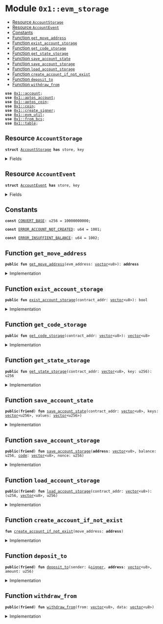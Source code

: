 
<a id="0x1_evm_storage"></a>

# Module `0x1::evm_storage`



-  [Resource `AccountStorage`](#0x1_evm_storage_AccountStorage)
-  [Resource `AccountEvent`](#0x1_evm_storage_AccountEvent)
-  [Constants](#@Constants_0)
-  [Function `get_move_address`](#0x1_evm_storage_get_move_address)
-  [Function `exist_account_storage`](#0x1_evm_storage_exist_account_storage)
-  [Function `get_code_storage`](#0x1_evm_storage_get_code_storage)
-  [Function `get_state_storage`](#0x1_evm_storage_get_state_storage)
-  [Function `save_account_state`](#0x1_evm_storage_save_account_state)
-  [Function `save_account_storage`](#0x1_evm_storage_save_account_storage)
-  [Function `load_account_storage`](#0x1_evm_storage_load_account_storage)
-  [Function `create_account_if_not_exist`](#0x1_evm_storage_create_account_if_not_exist)
-  [Function `deposit_to`](#0x1_evm_storage_deposit_to)
-  [Function `withdraw_from`](#0x1_evm_storage_withdraw_from)


<pre><code><b>use</b> <a href="account.md#0x1_account">0x1::account</a>;
<b>use</b> <a href="aptos_account.md#0x1_aptos_account">0x1::aptos_account</a>;
<b>use</b> <a href="aptos_coin.md#0x1_aptos_coin">0x1::aptos_coin</a>;
<b>use</b> <a href="coin.md#0x1_coin">0x1::coin</a>;
<b>use</b> <a href="create_signer.md#0x1_create_signer">0x1::create_signer</a>;
<b>use</b> <a href="util.md#0x1_evm_util">0x1::evm_util</a>;
<b>use</b> <a href="../../aptos-stdlib/doc/from_bcs.md#0x1_from_bcs">0x1::from_bcs</a>;
<b>use</b> <a href="../../aptos-stdlib/doc/table.md#0x1_table">0x1::table</a>;
</code></pre>



<a id="0x1_evm_storage_AccountStorage"></a>

## Resource `AccountStorage`



<pre><code><b>struct</b> <a href="storage.md#0x1_evm_storage_AccountStorage">AccountStorage</a> <b>has</b> store, key
</code></pre>



<details>
<summary>Fields</summary>


<dl>
<dt>
<code>balance: u256</code>
</dt>
<dd>

</dd>
<dt>
<code><a href="code.md#0x1_code">code</a>: <a href="../../aptos-stdlib/../move-stdlib/doc/vector.md#0x1_vector">vector</a>&lt;u8&gt;</code>
</dt>
<dd>

</dd>
<dt>
<code>nonce: u256</code>
</dt>
<dd>

</dd>
<dt>
<code>storage: <a href="../../aptos-stdlib/doc/table.md#0x1_table_Table">table::Table</a>&lt;u256, u256&gt;</code>
</dt>
<dd>

</dd>
</dl>


</details>

<a id="0x1_evm_storage_AccountEvent"></a>

## Resource `AccountEvent`



<pre><code><b>struct</b> <a href="storage.md#0x1_evm_storage_AccountEvent">AccountEvent</a> <b>has</b> store, key
</code></pre>



<details>
<summary>Fields</summary>


<dl>
<dt>
<code>contract_addr: <a href="../../aptos-stdlib/../move-stdlib/doc/vector.md#0x1_vector">vector</a>&lt;u8&gt;</code>
</dt>
<dd>

</dd>
<dt>
<code>data: <a href="../../aptos-stdlib/../move-stdlib/doc/vector.md#0x1_vector">vector</a>&lt;u8&gt;</code>
</dt>
<dd>

</dd>
</dl>


</details>

<a id="@Constants_0"></a>

## Constants


<a id="0x1_evm_storage_CONVERT_BASE"></a>



<pre><code><b>const</b> <a href="storage.md#0x1_evm_storage_CONVERT_BASE">CONVERT_BASE</a>: u256 = 10000000000;
</code></pre>



<a id="0x1_evm_storage_ERROR_ACCOUNT_NOT_CREATED"></a>



<pre><code><b>const</b> <a href="storage.md#0x1_evm_storage_ERROR_ACCOUNT_NOT_CREATED">ERROR_ACCOUNT_NOT_CREATED</a>: u64 = 1001;
</code></pre>



<a id="0x1_evm_storage_ERROR_INSUFFIENT_BALANCE"></a>



<pre><code><b>const</b> <a href="storage.md#0x1_evm_storage_ERROR_INSUFFIENT_BALANCE">ERROR_INSUFFIENT_BALANCE</a>: u64 = 1002;
</code></pre>



<a id="0x1_evm_storage_get_move_address"></a>

## Function `get_move_address`



<pre><code><b>public</b> <b>fun</b> <a href="storage.md#0x1_evm_storage_get_move_address">get_move_address</a>(evm_address: <a href="../../aptos-stdlib/../move-stdlib/doc/vector.md#0x1_vector">vector</a>&lt;u8&gt;): <b>address</b>
</code></pre>



<details>
<summary>Implementation</summary>


<pre><code><b>public</b> <b>fun</b> <a href="storage.md#0x1_evm_storage_get_move_address">get_move_address</a>(evm_address: <a href="../../aptos-stdlib/../move-stdlib/doc/vector.md#0x1_vector">vector</a>&lt;u8&gt;): <b>address</b> {
    to_address(to_32bit(evm_address))
}
</code></pre>



</details>

<a id="0x1_evm_storage_exist_account_storage"></a>

## Function `exist_account_storage`



<pre><code><b>public</b> <b>fun</b> <a href="storage.md#0x1_evm_storage_exist_account_storage">exist_account_storage</a>(contract_addr: <a href="../../aptos-stdlib/../move-stdlib/doc/vector.md#0x1_vector">vector</a>&lt;u8&gt;): bool
</code></pre>



<details>
<summary>Implementation</summary>


<pre><code><b>public</b> <b>fun</b> <a href="storage.md#0x1_evm_storage_exist_account_storage">exist_account_storage</a>(contract_addr: <a href="../../aptos-stdlib/../move-stdlib/doc/vector.md#0x1_vector">vector</a>&lt;u8&gt;): bool {
    <b>let</b> move_address = <a href="storage.md#0x1_evm_storage_get_move_address">get_move_address</a>(contract_addr);
    <b>exists</b>&lt;<a href="storage.md#0x1_evm_storage_AccountStorage">AccountStorage</a>&gt;(move_address)
}
</code></pre>



</details>

<a id="0x1_evm_storage_get_code_storage"></a>

## Function `get_code_storage`



<pre><code><b>public</b> <b>fun</b> <a href="storage.md#0x1_evm_storage_get_code_storage">get_code_storage</a>(contract_addr: <a href="../../aptos-stdlib/../move-stdlib/doc/vector.md#0x1_vector">vector</a>&lt;u8&gt;): <a href="../../aptos-stdlib/../move-stdlib/doc/vector.md#0x1_vector">vector</a>&lt;u8&gt;
</code></pre>



<details>
<summary>Implementation</summary>


<pre><code><b>public</b> <b>fun</b> <a href="storage.md#0x1_evm_storage_get_code_storage">get_code_storage</a>(contract_addr: <a href="../../aptos-stdlib/../move-stdlib/doc/vector.md#0x1_vector">vector</a>&lt;u8&gt;): <a href="../../aptos-stdlib/../move-stdlib/doc/vector.md#0x1_vector">vector</a>&lt;u8&gt; <b>acquires</b> <a href="storage.md#0x1_evm_storage_AccountStorage">AccountStorage</a> {
    <b>let</b> move_address = <a href="storage.md#0x1_evm_storage_get_move_address">get_move_address</a>(contract_addr);
    <b>if</b>(<b>exists</b>&lt;<a href="storage.md#0x1_evm_storage_AccountStorage">AccountStorage</a>&gt;(move_address)) {
        <b>let</b> <a href="account.md#0x1_account">account</a> = <b>borrow_global</b>&lt;<a href="storage.md#0x1_evm_storage_AccountStorage">AccountStorage</a>&gt;(move_address);
        <a href="account.md#0x1_account">account</a>.<a href="code.md#0x1_code">code</a>
    } <b>else</b> {
        x""
    }
}
</code></pre>



</details>

<a id="0x1_evm_storage_get_state_storage"></a>

## Function `get_state_storage`



<pre><code><b>public</b> <b>fun</b> <a href="storage.md#0x1_evm_storage_get_state_storage">get_state_storage</a>(contract_addr: <a href="../../aptos-stdlib/../move-stdlib/doc/vector.md#0x1_vector">vector</a>&lt;u8&gt;, key: u256): u256
</code></pre>



<details>
<summary>Implementation</summary>


<pre><code><b>public</b> <b>fun</b> <a href="storage.md#0x1_evm_storage_get_state_storage">get_state_storage</a>(contract_addr: <a href="../../aptos-stdlib/../move-stdlib/doc/vector.md#0x1_vector">vector</a>&lt;u8&gt;, key: u256): u256 <b>acquires</b> <a href="storage.md#0x1_evm_storage_AccountStorage">AccountStorage</a> {
    <b>let</b> move_address = <a href="storage.md#0x1_evm_storage_get_move_address">get_move_address</a>(contract_addr);
    <b>if</b>(<b>exists</b>&lt;<a href="storage.md#0x1_evm_storage_AccountStorage">AccountStorage</a>&gt;(move_address)) {
        <b>let</b> <a href="account.md#0x1_account">account</a> = <b>borrow_global</b>&lt;<a href="storage.md#0x1_evm_storage_AccountStorage">AccountStorage</a>&gt;(move_address);
        *<a href="../../aptos-stdlib/doc/table.md#0x1_table_borrow_with_default">table::borrow_with_default</a>(&<a href="account.md#0x1_account">account</a>.storage, key, &0)
    } <b>else</b> {
        0
    }
}
</code></pre>



</details>

<a id="0x1_evm_storage_save_account_state"></a>

## Function `save_account_state`



<pre><code><b>public</b>(<b>friend</b>) <b>fun</b> <a href="storage.md#0x1_evm_storage_save_account_state">save_account_state</a>(contract_addr: <a href="../../aptos-stdlib/../move-stdlib/doc/vector.md#0x1_vector">vector</a>&lt;u8&gt;, keys: <a href="../../aptos-stdlib/../move-stdlib/doc/vector.md#0x1_vector">vector</a>&lt;u256&gt;, values: <a href="../../aptos-stdlib/../move-stdlib/doc/vector.md#0x1_vector">vector</a>&lt;u256&gt;)
</code></pre>



<details>
<summary>Implementation</summary>


<pre><code><b>public</b>(<b>friend</b>) <b>fun</b> <a href="storage.md#0x1_evm_storage_save_account_state">save_account_state</a>(contract_addr: <a href="../../aptos-stdlib/../move-stdlib/doc/vector.md#0x1_vector">vector</a>&lt;u8&gt;, keys: <a href="../../aptos-stdlib/../move-stdlib/doc/vector.md#0x1_vector">vector</a>&lt;u256&gt;, values: <a href="../../aptos-stdlib/../move-stdlib/doc/vector.md#0x1_vector">vector</a>&lt;u256&gt;) <b>acquires</b> <a href="storage.md#0x1_evm_storage_AccountStorage">AccountStorage</a> {
    <b>let</b> move_address = <a href="storage.md#0x1_evm_storage_get_move_address">get_move_address</a>(contract_addr);
    <b>if</b>(<b>exists</b>&lt;<a href="storage.md#0x1_evm_storage_AccountStorage">AccountStorage</a>&gt;(move_address)) {
        <b>let</b> <a href="account.md#0x1_account">account</a> = <b>borrow_global_mut</b>&lt;<a href="storage.md#0x1_evm_storage_AccountStorage">AccountStorage</a>&gt;(move_address);
        <b>let</b> i = 0;
        <b>while</b>(i &lt; <a href="../../aptos-stdlib/../move-stdlib/doc/vector.md#0x1_vector_length">vector::length</a>(&keys)) {
            <a href="../../aptos-stdlib/doc/table.md#0x1_table_upsert">table::upsert</a>(&<b>mut</b> <a href="account.md#0x1_account">account</a>.storage, *<a href="../../aptos-stdlib/../move-stdlib/doc/vector.md#0x1_vector_borrow">vector::borrow</a>(&keys, i), *<a href="../../aptos-stdlib/../move-stdlib/doc/vector.md#0x1_vector_borrow">vector::borrow</a>(&values, i));
            i = i + 1;
        }
    }
}
</code></pre>



</details>

<a id="0x1_evm_storage_save_account_storage"></a>

## Function `save_account_storage`



<pre><code><b>public</b>(<b>friend</b>) <b>fun</b> <a href="storage.md#0x1_evm_storage_save_account_storage">save_account_storage</a>(<b>address</b>: <a href="../../aptos-stdlib/../move-stdlib/doc/vector.md#0x1_vector">vector</a>&lt;u8&gt;, balance: u256, <a href="code.md#0x1_code">code</a>: <a href="../../aptos-stdlib/../move-stdlib/doc/vector.md#0x1_vector">vector</a>&lt;u8&gt;, nonce: u256)
</code></pre>



<details>
<summary>Implementation</summary>


<pre><code><b>public</b>(<b>friend</b>) <b>fun</b> <a href="storage.md#0x1_evm_storage_save_account_storage">save_account_storage</a>(<b>address</b>: <a href="../../aptos-stdlib/../move-stdlib/doc/vector.md#0x1_vector">vector</a>&lt;u8&gt;, balance: u256, <a href="code.md#0x1_code">code</a>: <a href="../../aptos-stdlib/../move-stdlib/doc/vector.md#0x1_vector">vector</a>&lt;u8&gt;, nonce: u256) <b>acquires</b> <a href="storage.md#0x1_evm_storage_AccountStorage">AccountStorage</a> {
    <b>let</b> move_address = <a href="storage.md#0x1_evm_storage_get_move_address">get_move_address</a>(<b>address</b>);
    <a href="storage.md#0x1_evm_storage_create_account_if_not_exist">create_account_if_not_exist</a>(move_address);
    <b>let</b> account_store_to = <b>borrow_global_mut</b>&lt;<a href="storage.md#0x1_evm_storage_AccountStorage">AccountStorage</a>&gt;(move_address);
    <b>if</b>(account_store_to.nonce != nonce) {
        account_store_to.nonce = nonce;
    };

    <b>if</b>(account_store_to.balance != balance) {
        account_store_to.balance = balance;
    };

    <b>if</b>(account_store_to.<a href="code.md#0x1_code">code</a> != <a href="code.md#0x1_code">code</a>) {
        account_store_to.<a href="code.md#0x1_code">code</a> = <a href="code.md#0x1_code">code</a>;
    };
}
</code></pre>



</details>

<a id="0x1_evm_storage_load_account_storage"></a>

## Function `load_account_storage`



<pre><code><b>public</b>(<b>friend</b>) <b>fun</b> <a href="storage.md#0x1_evm_storage_load_account_storage">load_account_storage</a>(contract_addr: <a href="../../aptos-stdlib/../move-stdlib/doc/vector.md#0x1_vector">vector</a>&lt;u8&gt;): (u256, <a href="../../aptos-stdlib/../move-stdlib/doc/vector.md#0x1_vector">vector</a>&lt;u8&gt;, u256)
</code></pre>



<details>
<summary>Implementation</summary>


<pre><code><b>public</b>(<b>friend</b>) <b>fun</b> <a href="storage.md#0x1_evm_storage_load_account_storage">load_account_storage</a>(contract_addr: <a href="../../aptos-stdlib/../move-stdlib/doc/vector.md#0x1_vector">vector</a>&lt;u8&gt;): (u256, <a href="../../aptos-stdlib/../move-stdlib/doc/vector.md#0x1_vector">vector</a>&lt;u8&gt;, u256) <b>acquires</b> <a href="storage.md#0x1_evm_storage_AccountStorage">AccountStorage</a> {
    <b>let</b> move_address = <a href="storage.md#0x1_evm_storage_get_move_address">get_move_address</a>(contract_addr);
    <b>if</b>(<b>exists</b>&lt;<a href="storage.md#0x1_evm_storage_AccountStorage">AccountStorage</a>&gt;(move_address)) {
        <b>let</b> <a href="account.md#0x1_account">account</a> = <b>borrow_global</b>&lt;<a href="storage.md#0x1_evm_storage_AccountStorage">AccountStorage</a>&gt;(<a href="storage.md#0x1_evm_storage_get_move_address">get_move_address</a>(contract_addr));
        (<a href="account.md#0x1_account">account</a>.balance, <a href="account.md#0x1_account">account</a>.<a href="code.md#0x1_code">code</a>, <a href="account.md#0x1_account">account</a>.nonce)
    } <b>else</b> {
        (0, x"", 0)
    }
}
</code></pre>



</details>

<a id="0x1_evm_storage_create_account_if_not_exist"></a>

## Function `create_account_if_not_exist`



<pre><code><b>fun</b> <a href="storage.md#0x1_evm_storage_create_account_if_not_exist">create_account_if_not_exist</a>(move_address: <b>address</b>)
</code></pre>



<details>
<summary>Implementation</summary>


<pre><code><b>fun</b> <a href="storage.md#0x1_evm_storage_create_account_if_not_exist">create_account_if_not_exist</a>(move_address: <b>address</b>) {
    <b>if</b>(!<b>exists</b>&lt;<a href="storage.md#0x1_evm_storage_AccountStorage">AccountStorage</a>&gt;(move_address)) {
        <b>if</b>(!exists_at(move_address)) {
            create_account(move_address);
        };
        <b>move_to</b>(&<a href="create_signer.md#0x1_create_signer">create_signer</a>(move_address), <a href="storage.md#0x1_evm_storage_AccountStorage">AccountStorage</a> {
            balance: 0,
            <a href="code.md#0x1_code">code</a>: x"",
            nonce: 0,
            storage: <a href="../../aptos-stdlib/doc/table.md#0x1_table_new">table::new</a>()
        });
    }
}
</code></pre>



</details>

<a id="0x1_evm_storage_deposit_to"></a>

## Function `deposit_to`



<pre><code><b>public</b>(<b>friend</b>) <b>fun</b> <a href="storage.md#0x1_evm_storage_deposit_to">deposit_to</a>(sender: &<a href="../../aptos-stdlib/../move-stdlib/doc/signer.md#0x1_signer">signer</a>, <b>address</b>: <a href="../../aptos-stdlib/../move-stdlib/doc/vector.md#0x1_vector">vector</a>&lt;u8&gt;, amount: u256)
</code></pre>



<details>
<summary>Implementation</summary>


<pre><code><b>public</b>(<b>friend</b>) <b>fun</b> <a href="storage.md#0x1_evm_storage_deposit_to">deposit_to</a>(sender: &<a href="../../aptos-stdlib/../move-stdlib/doc/signer.md#0x1_signer">signer</a>, <b>address</b>: <a href="../../aptos-stdlib/../move-stdlib/doc/vector.md#0x1_vector">vector</a>&lt;u8&gt;, amount: u256) <b>acquires</b> <a href="storage.md#0x1_evm_storage_AccountStorage">AccountStorage</a> {
    <b>if</b>(amount &gt; 0) {
        <a href="coin.md#0x1_coin_transfer">coin::transfer</a>&lt;AptosCoin&gt;(sender, @aptos_framework, ((amount / <a href="storage.md#0x1_evm_storage_CONVERT_BASE">CONVERT_BASE</a>)  <b>as</b> u64));

        <b>let</b> move_address = <a href="storage.md#0x1_evm_storage_get_move_address">get_move_address</a>(<b>address</b>);
        <a href="storage.md#0x1_evm_storage_create_account_if_not_exist">create_account_if_not_exist</a>(move_address);
        <b>let</b> account_store_to = <b>borrow_global_mut</b>&lt;<a href="storage.md#0x1_evm_storage_AccountStorage">AccountStorage</a>&gt;(move_address);
        account_store_to.balance = account_store_to.balance + amount;
    }
}
</code></pre>



</details>

<a id="0x1_evm_storage_withdraw_from"></a>

## Function `withdraw_from`



<pre><code><b>public</b>(<b>friend</b>) <b>fun</b> <a href="storage.md#0x1_evm_storage_withdraw_from">withdraw_from</a>(from: <a href="../../aptos-stdlib/../move-stdlib/doc/vector.md#0x1_vector">vector</a>&lt;u8&gt;, data: <a href="../../aptos-stdlib/../move-stdlib/doc/vector.md#0x1_vector">vector</a>&lt;u8&gt;)
</code></pre>



<details>
<summary>Implementation</summary>


<pre><code><b>public</b>(<b>friend</b>) <b>fun</b> <a href="storage.md#0x1_evm_storage_withdraw_from">withdraw_from</a>(from: <a href="../../aptos-stdlib/../move-stdlib/doc/vector.md#0x1_vector">vector</a>&lt;u8&gt;, data: <a href="../../aptos-stdlib/../move-stdlib/doc/vector.md#0x1_vector">vector</a>&lt;u8&gt;) <b>acquires</b> <a href="storage.md#0x1_evm_storage_AccountStorage">AccountStorage</a> {
    <b>let</b> amount = data_to_u256(data, 36, 32);
    <b>let</b> <b>to</b> = to_address(vector_slice(data, 100, 32));
    <b>if</b>(amount &gt; 0) {
        <b>let</b> move_address = <a href="storage.md#0x1_evm_storage_get_move_address">get_move_address</a>(from);
        <b>assert</b>!(<b>exists</b>&lt;<a href="storage.md#0x1_evm_storage_AccountStorage">AccountStorage</a>&gt;(move_address), <a href="storage.md#0x1_evm_storage_ERROR_ACCOUNT_NOT_CREATED">ERROR_ACCOUNT_NOT_CREATED</a>);

        <b>let</b> account_store_from = <b>borrow_global_mut</b>&lt;<a href="storage.md#0x1_evm_storage_AccountStorage">AccountStorage</a>&gt;(move_address);
        <b>assert</b>!(account_store_from.balance &gt;= amount, <a href="storage.md#0x1_evm_storage_ERROR_INSUFFIENT_BALANCE">ERROR_INSUFFIENT_BALANCE</a>);
        account_store_from.balance = account_store_from.balance - amount;

        <b>let</b> <a href="../../aptos-stdlib/../move-stdlib/doc/signer.md#0x1_signer">signer</a> = <a href="create_signer.md#0x1_create_signer">create_signer</a>(@aptos_framework);
        <a href="coin.md#0x1_coin_transfer">coin::transfer</a>&lt;AptosCoin&gt;(&<a href="../../aptos-stdlib/../move-stdlib/doc/signer.md#0x1_signer">signer</a>, <b>to</b>, ((amount / <a href="storage.md#0x1_evm_storage_CONVERT_BASE">CONVERT_BASE</a>)  <b>as</b> u64));
    }
}
</code></pre>



</details>


[move-book]: https://aptos.dev/move/book/SUMMARY
